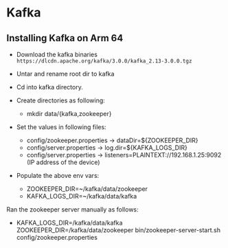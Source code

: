 # Kafka

## Installing Kafka on Arm 64

* Download the kafka binaries
    `https://dlcdn.apache.org/kafka/3.0.0/kafka_2.13-3.0.0.tgz`

* Untar and rename root dir to kafka
* Cd into kafka directory.
* Create directories as following:
    * mkdir data/{kafka,zookeeper}
* Set the values in following files:
    * config/zookeeper.properties -> dataDir=${ZOOKEEPER_DIR}
    * config/server.properties    -> log.dir=${KAFKA_LOGS_DIR}
    * config/server.properties    -> listeners=PLAINTEXT://192.168.1.25:9092 (IP address of the device)
* Populate the above env vars:
    * ZOOKEEPER_DIR=~/kafka/data/zookeeper
    * KAFKA_LOGS_DIR=~/kafka/data/kafka

Ran the zookeeper server manually as follows:

* KAFKA_LOGS_DIR=/kafka/data/kafka ZOOKEEPER_DIR=/kafka/data/zookeeper bin/zookeeper-server-start.sh config/zookeeper.properties
